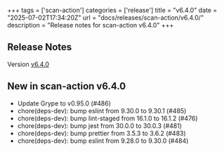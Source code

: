 +++
tags = ['scan-action']
categories = ['release']
title = "v6.4.0"
date = "2025-07-02T17:34:20Z"
url = "docs/releases/scan-action/v6.4.0/"
description = "Release notes for scan-action v6.4.0"
+++

## Release Notes

Version [v6.4.0](https://github.com/anchore/scan-action/releases/tag/v6.4.0)

## New in scan-action v6.4.0

- Update Grype to v0.95.0 (#486) 
- chore(deps-dev): bump eslint from 9.30.0 to 9.30.1 (#485) 
- chore(deps-dev): bump lint-staged from 16.1.0 to 16.1.2 (#476) 
- chore(deps-dev): bump jest from 30.0.0 to 30.0.3 (#481) 
- chore(deps-dev): bump prettier from 3.5.3 to 3.6.2 (#483)
- chore(deps-dev): bump eslint from 9.28.0 to 9.30.0 (#484)
